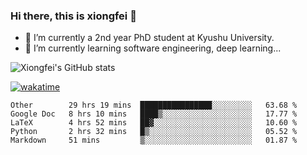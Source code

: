 ### Hi there, this is xiongfei 👋


- 🔭 I’m currently a 2nd year PhD student at Kyushu University.
- 🌱 I’m currently learning software engineering, deep learning...

<!--
**Toma62299781/Toma62299781** is a ✨ _special_ ✨ repository because its `README.md` (this file) appears on your GitHub profile.
Here are some ideas to get you started:
-->

![Xiongfei's GitHub stats](https://github-readme-stats.vercel.app/api?username=Toma62299781)


[![wakatime](https://wakatime.com/badge/user/9e8d5516-d162-43e7-9563-87295d455a71.svg)](https://wakatime.com/@9e8d5516-d162-43e7-9563-87295d455a71)

<!--START_SECTION:waka-->
```text
Other        29 hrs 19 mins  ████████████████░░░░░░░░░   63.68 % 
Google Doc   8 hrs 10 mins   ████▒░░░░░░░░░░░░░░░░░░░░   17.77 % 
LaTeX        4 hrs 52 mins   ██▓░░░░░░░░░░░░░░░░░░░░░░   10.60 % 
Python       2 hrs 32 mins   █▒░░░░░░░░░░░░░░░░░░░░░░░   05.52 % 
Markdown     51 mins         ▒░░░░░░░░░░░░░░░░░░░░░░░░   01.87 % 
```
<!--END_SECTION:waka-->

